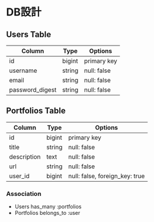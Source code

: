 # DB設計

## Users Table

| Column          | Type   | Options     |
| --------------- | ------ | ----------- |
| id              | bigint | primary key |
| username        | string | null: false |
| email           | string | null: false |
| password_digest | string | null: false |

## Portfolios Table

| Column      | Type   | Options                        |
| ----------- | ------ | ------------------------------ |
| id          | bigint | primary key                    |
| title       | string | null: false                    |
| description | text   | null: false                    |
| url         | string | null: false                    |
| user_id     | bigint | null: false, foreign_key: true |

### Association

- Users has_many :portfolios
- Portfolios belongs_to :user
